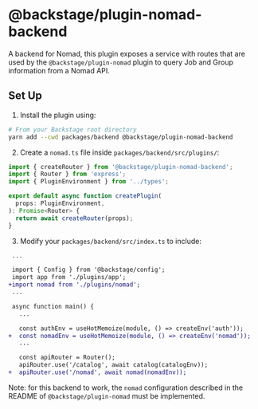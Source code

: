 # @backstage/plugin-nomad-backend

A backend for Nomad, this plugin exposes a service with routes that are used by the `@backstage/plugin-nomad` plugin to query Job and Group information from a Nomad API.

## Set Up

1. Install the plugin using:

```bash
# From your Backstage root directory
yarn add --cwd packages/backend @backstage/plugin-nomad-backend
```

2. Create a `nomad.ts` file inside `packages/backend/src/plugins/`:

```typescript
import { createRouter } from '@backstage/plugin-nomad-backend';
import { Router } from 'express';
import { PluginEnvironment } from '../types';

export default async function createPlugin(
  props: PluginEnvironment,
): Promise<Router> {
  return await createRouter(props);
}
```

3. Modify your `packages/backend/src/index.ts` to include:

```diff
 ...

 import { Config } from '@backstage/config';
 import app from './plugins/app';
+import nomad from './plugins/nomad';
 ...

 async function main() {
   ...

   const authEnv = useHotMemoize(module, () => createEnv('auth'));
+  const nomadEnv = useHotMemoize(module, () => createEnv('nomad'));
   ...

   const apiRouter = Router();
   apiRouter.use('/catalog', await catalog(catalogEnv));
+  apiRouter.use('/nomad', await nomad(nomadEnv));
```

Note: for this backend to work, the `nomad` configuration described in the README of `@backstage/plugin-nomad` must be implemented.
